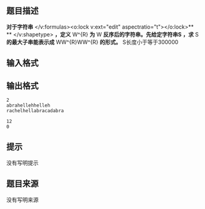 


## 题目描述
**对于字符串** </v:formulas><o:lock v:ext="edit" aspectratio="t"></o:lock>** ** </v:shapetype> **，定义** W^{R} **为** W **反序后的字符串。先给定字符串S**  **，求** S **的最大子串能表示成** WW^{R}WW^{R} **的形式。** 
S长度小于等于300000
## 输入格式
## 输出格式

```input1
2
abrahellehhelleh
rachelhellabracadabra

```

```output1
12
0
```

## 提示
没有写明提示
## 题目来源
没有写明来源


